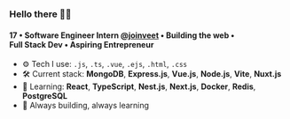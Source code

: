 ### Hello there 👋🏼

#### 17 • Software Engineer Intern [@joinveet](https://github.com/joinveet) • Building the web • Full Stack Dev • Aspiring Entrepreneur

- ⚙️ Tech I use: `.js`, `.ts`, `.vue`, `.ejs`, `.html`, `.css`
- 🛠️ Current stack: **MongoDB**, **Express.js**, **Vue.js**, **Node.js**, **Vite**, **Nuxt.js**
- 🌱 Learning: **React**, **TypeScript**, **Nest.js**, **Next.js**, **Docker**, **Redis**, **PostgreSQL**
- 🧠 Always building, always learning

